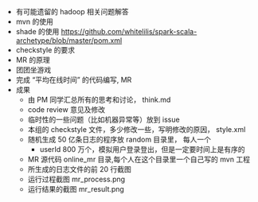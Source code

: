 - 有可能遗留的 hadoop 相关问题解答
- mvn 的使用 
- shade 的使用 https://github.com/whitelilis/spark-scala-archetype/blob/master/pom.xml
- checkstyle 的要求
- MR 的原理
- 团团坐游戏
- 完成 “平均在线时间” 的代码编写, MR
- 成果
  - 由 PM 同学汇总所有的思考和讨论， think.md
  - code review 意见及修改
  - 临时性的一些问题（比如机器异常等）放到 issue
  - 本组的 checkstyle 文件，多少修改一些，写明修改的原因， style.xml
  - 随机生成 50 亿条日志的程序放 random 目录里， 每人一个
      - userId 800 万个，模拟用户登录登出，但是一定要时间上是有序的
  - MR 源代码 online_mr 目录,每个人在这个目录里一个自己写的 mvn 工程
  - 所生成的日志文件的前 20 行截图
  - 运行过程截图 mr_process.png
  - 运行结果的截图 mr_result.png
